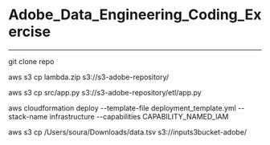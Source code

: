 # Adobe_Data_Engineering_Coding_Exercise
-------------------------------------------------------------------
git clone repo 

aws s3 cp lambda.zip s3://s3-adobe-repository/

aws s3 cp src/app.py s3://s3-adobe-repository/etl/app.py

aws cloudformation deploy --template-file deployment_template.yml --stack-name infrastructure --capabilities CAPABILITY_NAMED_IAM

aws s3 cp /Users/soura/Downloads/data.tsv s3://inputs3bucket-adobe/

